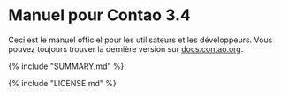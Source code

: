 # Manuel pour Contao 3.4

Ceci est le manuel officiel pour les utilisateurs et les développeurs. Vous
pouvez toujours trouver la dernière version sur [docs.contao.org](https://docs.contao.org/).


{% include "SUMMARY.md" %}

{% include "LICENSE.md" %}
